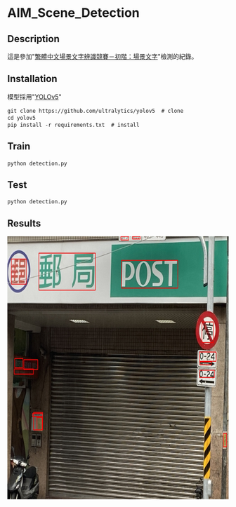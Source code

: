 # AIM_Scene_Detection


## Description

這是參加"[繁體中文場景文字辨識競賽－初階：場景文字](https://tbrain.trendmicro.com.tw/Competitions/Details/13)"檢測的紀錄。


## Installation
模型採用"[YOLOv5](https://github.com/ultralytics/yolov5)"

```
git clone https://github.com/ultralytics/yolov5  # clone
cd yolov5
pip install -r requirements.txt  # install

```



## Train
```
python detection.py
```


## Test
```
python detection.py
```

## Results


<img src="./figures/results.jpg" width = "1000" height = "600" div align=center />



